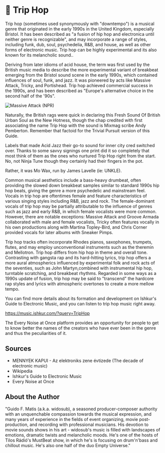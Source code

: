 # 🎼 Trip Hop

Trip hop (sometimes used synonymously with "downtempo") is a musical genre that originated in the early 1990s in the United Kingdom, especially Bristol. It has been described as "a fusion of hip hop and electronica until neither genre is recognizable", and may incorporate a range of styles, including funk, dub, soul, psychedelia, R&B, and house, as well as other forms of electronic music. Trip hop can be highly experimental and its also known for its melancholic sound..

Deriving from later idioms of acid house, the term was first used by the British music media to describe the more experimental variant of breakbeat emerging from the Bristol sound scene in the early 1990s, which contained influences of soul, funk, and jazz. It was pioneered by acts like Massive Attack, Tricky, and Portishead. Trip hop achieved commercial success in the 1990s, and has been described as "Europe's alternative choice in the second half of the '90s".

![Massive Attack (NPR)](_static/images/trip-hop/massive-attack.png)

Naturally, the British rags were quick in declaring this Fresh Sound Of British Urban Soul as the New Hotness, though the chap credited with first associating the name Trip Hop with the sound is Mixmag scribe Andy Pemberton. Remember that factoid for the Trivial Pursuit version of this Guide.

Labels that made Acid Jazz their go-to sound for inner city cred switched over. Thanks to some savvy signings one print did it so completely that most think of them as the ones who nurtured Trip Hop right from the start. No, not Ninja Tune though they certainly had their fingers in the pot.

Rather, it was Mo Wax, run by James Lavelle (ie: UNKLE).

Common musical aesthetics include a bass-heavy drumbeat, often providing the slowed down breakbeat samples similar to standard 1990s hip hop beats, giving the genre a more psychedelic and mainstream feel. Vocals in trip hop are oftentimes female and feature characteristics of various singing styles including R&B, jazz and rock. The female-dominant vocals of trip hop may be partially attributable to the influence of genres such as jazz and early R&B, in which female vocalists were more common. However, there are notable exceptions: Massive Attack and Groove Armada collaborated with male and female vocalists, Tricky often features vocally in his own productions along with Martina Topley-Bird, and Chris Corner provided vocals for later albums with Sneaker Pimps.

Trip hop tracks often incorporate Rhodes pianos, saxophones, trumpets, flutes, and may employ unconventional instruments such as the theremin and Mellotron. Trip hop differs from hip hop in theme and overall tone. Contrasting with gangsta rap and its hard-hitting lyrics, trip hop offers a more aural atmospherics influenced by experimental folk and rock acts of the seventies, such as John Martyn,combined with instrumental hip hop, turntable scratching, and breakbeat rhythms. Regarded in some ways as a 1990s update of fusion, trip hop may be said to "transcend" the hardcore rap styles and lyrics with atmospheric overtones to create a more mellow tempo.

You can find more details about its formation and development on Ishkur's Guide to Electronic Music, and you can listen to trip hop music right away.

<https://music.ishkur.com/?query=TripHop>

The Every Noise at Once platform provides an opportunity for people to get to know better the names of the creators who have ever been in the genre and thus the peculiarities of it.

## Sources

- MENNYEK KAPUI - Az elektroniks zene évtizede (The decade of electronic music)
- Wikipedia
- Ishkur's Guide to Electronic Music
- Every Noise at Once

## About the Author

"Guido F. Matis (a.k.a. widosub), a seasoned producer-composer authority with an unquenchable compassion towards the musical expression, and many years of experience in the fields of event organizing, movie post-production, and recording with professional musicians. His devotion to movie sounds shows in his art - widosub's music is filled with landscapes of emotions, dramatic twists and melancholic moods. He's one of the hosts of Tilos Rádió's MustBeat show, in which he's is focusing on drum'n'bass and chillout music. He's also one half of the duo Empty Universe."
